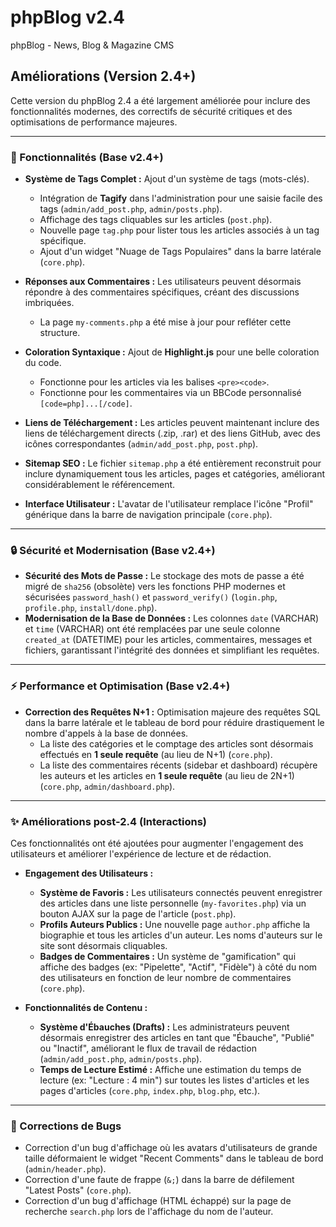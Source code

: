 # phpBlog v2.4
phpBlog - News, Blog & Magazine CMS

## Améliorations (Version 2.4+)

Cette version du phpBlog 2.4 a été largement améliorée pour inclure des fonctionnalités modernes, des correctifs de sécurité critiques et des optimisations de performance majeures.

---

### 🚀 Fonctionnalités (Base v2.4+)

* **Système de Tags Complet :** Ajout d'un système de tags (mots-clés).
    * Intégration de **Tagify** dans l'administration pour une saisie facile des tags (`admin/add_post.php`, `admin/posts.php`).
    * Affichage des tags cliquables sur les articles (`post.php`).
    * Nouvelle page `tag.php` pour lister tous les articles associés à un tag spécifique.
    * Ajout d'un widget "Nuage de Tags Populaires" dans la barre latérale (`core.php`).

* **Réponses aux Commentaires :** Les utilisateurs peuvent désormais répondre à des commentaires spécifiques, créant des discussions imbriquées.
    * La page `my-comments.php` a été mise à jour pour refléter cette structure.

* **Coloration Syntaxique :** Ajout de **Highlight.js** pour une belle coloration du code.
    * Fonctionne pour les articles via les balises `<pre><code>`.
    * Fonctionne pour les commentaires via un BBCode personnalisé `[code=php]...[/code]`.

* **Liens de Téléchargement :** Les articles peuvent maintenant inclure des liens de téléchargement directs (.zip, .rar) et des liens GitHub, avec des icônes correspondantes (`admin/add_post.php`, `post.php`).

* **Sitemap SEO :** Le fichier `sitemap.php` a été entièrement reconstruit pour inclure dynamiquement tous les articles, pages et catégories, améliorant considérablement le référencement.

* **Interface Utilisateur :** L'avatar de l'utilisateur remplace l'icône "Profil" générique dans la barre de navigation principale (`core.php`).

---

### 🔒 Sécurité et Modernisation (Base v2.4+)

* **Sécurité des Mots de Passe :** Le stockage des mots de passe a été migré de `sha256` (obsolète) vers les fonctions PHP modernes et sécurisées `password_hash()` et `password_verify()` (`login.php`, `profile.php`, `install/done.php`).
* **Modernisation de la Base de Données :** Les colonnes `date` (VARCHAR) et `time` (VARCHAR) ont été remplacées par une seule colonne `created_at` (DATETIME) pour les articles, commentaires, messages et fichiers, garantissant l'intégrité des données et simplifiant les requêtes.

---

### ⚡️ Performance et Optimisation (Base v2.4+)

* **Correction des Requêtes N+1 :** Optimisation majeure des requêtes SQL dans la barre latérale et le tableau de bord pour réduire drastiquement le nombre d'appels à la base de données.
    * La liste des catégories et le comptage des articles sont désormais effectués en **1 seule requête** (au lieu de N+1) (`core.php`).
    * La liste des commentaires récents (sidebar et dashboard) récupère les auteurs et les articles en **1 seule requête** (au lieu de 2N+1) (`core.php`, `admin/dashboard.php`).

---

### ✨ Améliorations post-2.4 (Interactions)

Ces fonctionnalités ont été ajoutées pour augmenter l'engagement des utilisateurs et améliorer l'expérience de lecture et de rédaction.

* **Engagement des Utilisateurs :**
    * **Système de Favoris :** Les utilisateurs connectés peuvent enregistrer des articles dans une liste personnelle (`my-favorites.php`) via un bouton AJAX sur la page de l'article (`post.php`).
    * **Profils Auteurs Publics :** Une nouvelle page `author.php` affiche la biographie et tous les articles d'un auteur. Les noms d'auteurs sur le site sont désormais cliquables.
    * **Badges de Commentaires :** Un système de "gamification" qui affiche des badges (ex: "Pipelette", "Actif", "Fidèle") à côté du nom des utilisateurs en fonction de leur nombre de commentaires (`core.php`).

* **Fonctionnalités de Contenu :**
    * **Système d'Ébauches (Drafts) :** Les administrateurs peuvent désormais enregistrer des articles en tant que "Ébauche", "Publié" ou "Inactif", améliorant le flux de travail de rédaction (`admin/add_post.php`, `admin/posts.php`).
    * **Temps de Lecture Estimé :** Affiche une estimation du temps de lecture (ex: "Lecture : 4 min") sur toutes les listes d'articles et les pages d'articles (`core.php`, `index.php`, `blog.php`, etc.).

---

### 🐞 Corrections de Bugs

* Correction d'un bug d'affichage où les avatars d'utilisateurs de grande taille déformaient le widget "Recent Comments" dans le tableau de bord (`admin/header.php`).
* Correction d'une faute de frappe (`&;`) dans la barre de défilement "Latest Posts" (`core.php`).
* Correction d'un bug d'affichage (HTML échappé) sur la page de recherche `search.php` lors de l'affichage du nom de l'auteur.